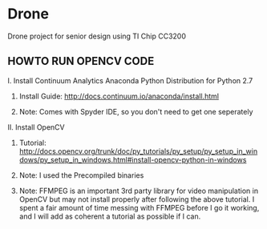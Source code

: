 Drone
=====

Drone project for senior design using TI Chip CC3200


HOWTO RUN OPENCV CODE
-----

I. Install Continuum Analytics Anaconda Python Distribution for Python 2.7

  1. Install Guide: http://docs.continuum.io/anaconda/install.html

  2. Note: Comes with Spyder IDE, so you don't need to get one seperately


II. Install OpenCV

  1. Tutorial: http://docs.opencv.org/trunk/doc/py_tutorials/py_setup/py_setup_in_windows/py_setup_in_windows.html#install-opencv-python-in-windows

  2. Note: I used the Precompiled binaries

  3. Note: FFMPEG is an important 3rd party library for video manipulation in OpenCV but may not install properly after following the above tutorial. I
  spent a fair amount of time messing with FFMPEG before I go it working, and I
  will add as coherent a tutorial as possible if I can.
